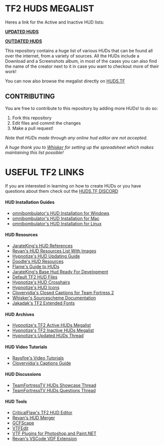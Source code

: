 # **TF2 HUDS MEGALIST**

Heres a link for the Active and Inactive HUD lists:

**[UPDATED HUDS](https://github.com/Hypnootize/TF2-Huds-Megalist/blob/master/Active%20Huds%20List.md)**

**[OUTDATED HUDS](https://github.com/Hypnootize/TF2-Huds-Megalist/blob/master/Inactive%20Huds%20List.md)**

This repository contains a huge list of various HUDs that can be found all over the internet, from a variety of sources.
All the HUDs include a Download and a Screenshots album, in most of the cases you can also find the name of the creator next to it in case you want to checkout more of their work!

You can now also browse the megalist directly on [HUDS.TF](https://huds.tf/site/d-HUDs-Megalist-Active)

## **CONTRIBUTING**

You are free to contribute to this repository by adding more HUDs! to do so:

1. Fork this repository
2. Edit files and commit the changes
3. Make a pull request!

*Note that HUDs made through any online hud editor are not accepted.*

*A huge thank you to [Whisker](https://github.com/rbjaxter) for setting up the spreadsheet which makes maintaining this list possible!*

# **USEFUL TF2 LINKS**

If you are interested in learning on how to create HUDs or you have questions about them check out the [HUDS.TF DISCORD](http://discord.huds.tf)

#### HUD Installation Guides
* [omnibombulator's HUD Installation for Windows](https://github.com/Hypnootize/TF2-Hud-Installation-Guides/blob/master/Hud%20Installation%20For%20Windows.md)
* [omnibombulator's HUD Installation for Mac](https://github.com/Hypnootize/TF2-Hud-Installation-Guides/blob/master/Hud%20Installation%20For%20Mac.md)
* [omnibombulator's HUD Installation for Linux](https://github.com/Hypnootize/TF2-Hud-Installation-Guides/blob/master/Hud%20Installation%20For%20Linux.md)

#### HUD Resources
* [JarateKing's HUD References](https://github.com/JarateKing/TF2-Hud-Reference)
* [Revan's HUD Resources List With Images](https://github.com/cooolbros/tf2-res-file-list)
* [Hypnotize's HUD Updating Guide](https://github.com/Hypnootize/Huds-Update-Guide/blob/master/README.md)
* [Doodle's HUD Resources](http://doodlesstuff.com/?p=tf2hud)
* [Flame's Guide to HUDs](https://issuu.com/stefanbunduc/docs/flamehud)
* [JarateKing's Base Hud Ready For Development](https://github.com/JarateKing/BaseHud)
* [Default TF2 HUD Files](https://github.com/Hypnootize/TF2-Default-Hud)
* [Hypnotize's HUD Crosshairs](https://github.com/Hypnootize/TF2-Hud-Crosshairs)
* [Hypnotize's HUD Icons](https://github.com/Hypnootize/TF2-HUD-Icons)
* [Clovervidia's Closed Captions for Team Fortress 2](https://github.com/clovervidia/clovervidias-captions)
* [Whisker's Sourcescheme Documentation](https://imgur.com/a/kRyiWE2)
* [Jakadak's TF2 Extended Fonts](https://github.com/jakadak/TF2-extended-fonts)

#### HUD Archives
* [Hypnotize's TF2 Active HUDs Megalist](https://huds.tf/site/d-HUDs-Megalist-Active)
* [Hypnotize's TF2 Inactive HUDs Megalist](https://huds.tf/site/d-HUDs-Megalist-Inactive)
* [Hypnotize's Updated HUDs Thread](https://www.teamfortress.tv/33738/ive-updated-some-huds)

#### HUD Video Tutorials
* [Raysfire's Video Tutorials](https://www.youtube.com/playlist?list=PL5eNrB8RrXXuV3P1nv6NnwF-tCL_KnJIs)
* [Clovervidia's Captions Guide](https://github.com/clovervidia/clovervidias-captions)

#### HUD Discussions
* [TeamFortressTV HUDs Showcase Thread](https://www.teamfortress.tv/8247/show-your-hud-modifications)
* [TeamFortressTV HUDs Questions Thread](https://www.teamfortress.tv/19073/hud-editing-short-questions-quick-answers)

#### HUD Tools
* [CriticalFlaw's TF2 HUD Editor](https://github.com/CriticalFlaw/TF2HUD.Editor)
* [Revan's HUD Merger](https://github.com/cooolbros/hud-merger)
* [GCFScape](https://developer.valvesoftware.com/wiki/GCFScape)
* [VTFEdit](https://developer.valvesoftware.com/wiki/VTFEdit)
* [VTF Plugins for Photoshop and Paint.NET](https://gamebanana.com/tools/6791)
* [Revan's VSCode VDF Extension](https://marketplace.visualstudio.com/items?itemName=pfwobcke.vscode-vdf)
